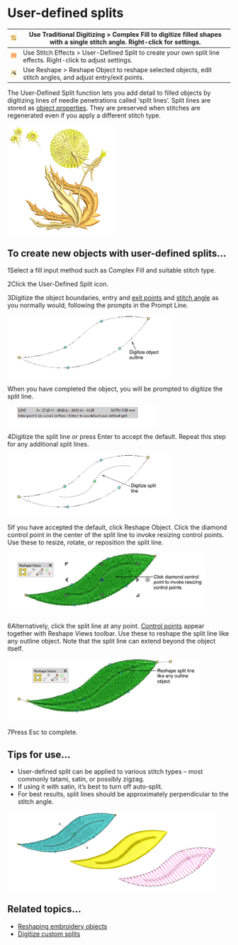 # User-defined splits

| ![ComplexFill.png](assets/ComplexFill.png)           | Use Traditional Digitizing > Complex Fill to digitize filled shapes with a single stitch angle. Right-click for settings. |
| ---------------------------------------------------- | ------------------------------------------------------------------------------------------------------------------------- |
| ![UserDefinedSplit.png](assets/UserDefinedSplit.png) | Use Stitch Effects > User-Defined Split to create your own split line effects. Right-click to adjust settings.            |
| ![ReshapeObject.png](assets/ReshapeObject.png)       | Use Reshape > Reshape Object to reshape selected objects, edit stitch angles, and adjust entry/exit points.               |

The User-Defined Split function lets you add detail to filled objects by digitizing lines of needle penetrations called ‘split lines’. Split lines are stored as [object properties](../../glossary/glossary). They are preserved when stitches are regenerated even if you apply a different stitch type.

![UserDefinedSplitSample2.png](assets/UserDefinedSplitSample2.png)

## To create new objects with user-defined splits...

1Select a fill input method such as Complex Fill and suitable stitch type.

2Click the User-Defined Split icon.

3Digitize the object boundaries, entry and [exit points](../../glossary/glossary) and [stitch angle](../../glossary/glossary) as you normally would, following the prompts in the Prompt Line.

![UserDefinedSplit1.png](assets/UserDefinedSplit1.png)

When you have completed the object, you will be prompted to digitize the split line.

![PromptLineUserDefinedSplit.png](assets/PromptLineUserDefinedSplit.png)

4Digitize the split line or press Enter to accept the default. Repeat this step for any additional split lines.

![UserDefinedSplit2.png](assets/UserDefinedSplit2.png)

5If you have accepted the default, click Reshape Object. Click the diamond control point in the center of the split line to invoke resizing control points. Use these to resize, rotate, or reposition the split line.

![UserDefinedSplit4.png](assets/UserDefinedSplit4.png)

6Alternatively, click the split line at any point. [Control points](../../glossary/glossary) appear together with Reshape Views toolbar. Use these to reshape the split line like any outline object. Note that the split line can extend beyond the object itself.

![UserDefinedSplit3.png](assets/UserDefinedSplit3.png)

7Press Esc to complete.

## Tips for use...

- User-defined split can be applied to various stitch types – most commonly tatami, satin, or possibly zigzag.
- If using it with satin, it’s best to turn off auto-split.
- For best results, split lines should be approximately perpendicular to the stitch angle.

![UserDefinedSplit5.png](assets/UserDefinedSplit5.png)

## Related topics...

- [Reshaping embroidery objects](../../Modifying/reshape/Reshaping_embroidery_objects)
- [Digitize custom splits](Digitize_custom_splits)

